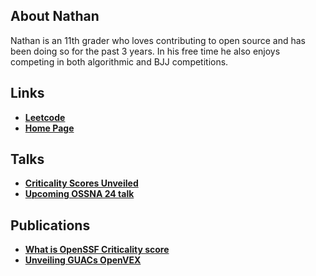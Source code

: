 ## About Nathan

Nathan is an 11th grader who loves contributing to open source and has been doing so for the past 3 years. In his free time he also enjoys competing in both algorithmic and BJJ competitions.


## Links
* **[Leetcode](https://leetcode.com/nathannaveen/)**
* **[Home Page](https://nathannaveen.dev)**

## Talks
* **[Criticality Scores Unveiled](https://www.youtube.com/watch?v=oyBIZBcO8G8&t)**
* **[Upcoming OSSNA 24 talk](https://ossna2024.sched.com/event/1aBOE/lightning-talk-a-teens-perspective-on-navigating-open-source-security-with-guac-nathan-naveen-kusari)**

## Publications
* **[What is OpenSSF Criticality score](https://openssf.org/blog/2023/07/28/understanding-and-applying-the-openssf-criticality-score-in-open-source-projects/)**
* **[Unveiling GUACs OpenVEX](https://www.kusari.dev/blog/spooky-enhancements-unveiling-guacs-openvex-feature)**
